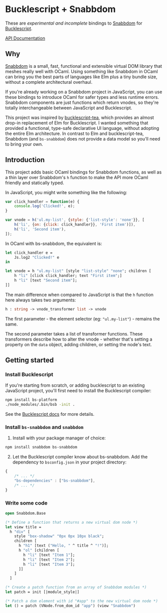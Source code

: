 Bucklescript + Snabbdom
=======================

These are *experimental and incomplete* bindings to [Snabbdom](https://github.com/snabbdom/snabbdom) for [Bucklescript](http://bucklescript.github.io/bucklescript/).

[API Documentation](https://jordwest.github.io/bs-snabbdom/)

## Why

[Snabbdom](https://github.com/snabbdom/snabbdom) is a small, fast, functional and extensible virtual DOM library that meshes really well with OCaml. Using something like Snabbdom in OCaml can bring you the best parts of languages like Elm plus a tiny bundle size, without a complete architectural overhaul.

If you're already working on a Snabbdom project in JavaScript, you can use these bindings to introduce OCaml for safer types and less runtime errors. Snabbdom components are just functions which return vnodes, so they're totally interchangeable between JavaScript and Bucklescript.

This project was inspired by [bucklescript-tea](https://github.com/OvermindDL1/bucklescript-tea), which provides an almost drop-in replacement of Elm for Bucklescript. I wanted something that provided a functional, type-safe declarative UI language, without adopting the entire Elm architecture. In contrast to Elm and bucklescript-tea, Snabbdom (and `bs-snabbdom`) does not provide a data model so you'll need to bring your own.

## Introduction

This project adds basic OCaml bindings for Snabbdom functions, as well as a thin layer over Snabbdom's `h` function to make the API more OCaml friendly and statically typed.

In JavaScript, you might write something like the following:

```js
var click_handler = function(e) {
    console.log('Clicked!', e);
}

var vnode = h('ul.my-list', {style: {'list-style': 'none'}}, [
    h('li', {on: {click: click_handler}}, 'First item')]),
    h('li', 'Second item'),
]);
```

In OCaml with bs-snabbdom, the equivalent is:

```ocaml
let click_handler e =
    Js.log2 "Clicked!" e
in

let vnode = h "ul.my-list" [style "list-style" "none"; children [
    h "li" [click click_handler; text "First item";]
    h "li" [text "Second item"];
]]
```

The main difference when compared to JavaScript is that the `h` function here always takes two arguments:

```ocaml
h : string -> vnode_transformer list -> vnode
```

The first parameter - the element selector (eg: `"ul.my-list"`) - remains the same.

The second parameter takes a list of transformer functions. These transformers describe how to alter the vnode - whether that's setting a property on the `data` object, adding children, or setting the node's text.

## Getting started

### Install Bucklescript

If you're starting from scratch, or adding bucklescript to an existing JavaScript project, you'll first need to install the Bucklescript compiler:

```sh
npm install bs-platform
./node_modules/.bin/bsb -init .
```

See the [Bucklescript docs](http://bucklescript.github.io/bucklescript/) for more details.

### Install `bs-snabbdom` and `snabbdom`

1. Install with your package manager of choice:
```sh
npm install snabbdom bs-snabbdom
```
2. Let the Bucklescript compiler know about bs-snabbdom. Add the dependency to `bsconfig.json` in your project directory:

```js
{
    /* ... */
    "bs-dependencies" : ["bs-snabbdom"],
    /* ... */
}
```

### Write some code

```ocaml
open Snabbdom.Base

(* Define a function that returns a new virtual dom node *)
let view title =
  h "div" [
    style "box-shadow" "0px 0px 10px black";
    children [
      h "h1" [text ("Hello, " ^ title ^ "!")];
      h "ol" [children [
        h "li" [text "Item 1"];
        h "li" [text "Item 2"];
        h "li" [text "Item 3"];
      ]]
    ]
  ]

(* Create a patch function from an array of Snabbdom modules *)
let patch = init [|module_style|]

(* Patch a dom element with id "#app" to the new virtual dom node *)
let () = patch (VNode.from_dom_id "app") (view "Snabbdom")
```
